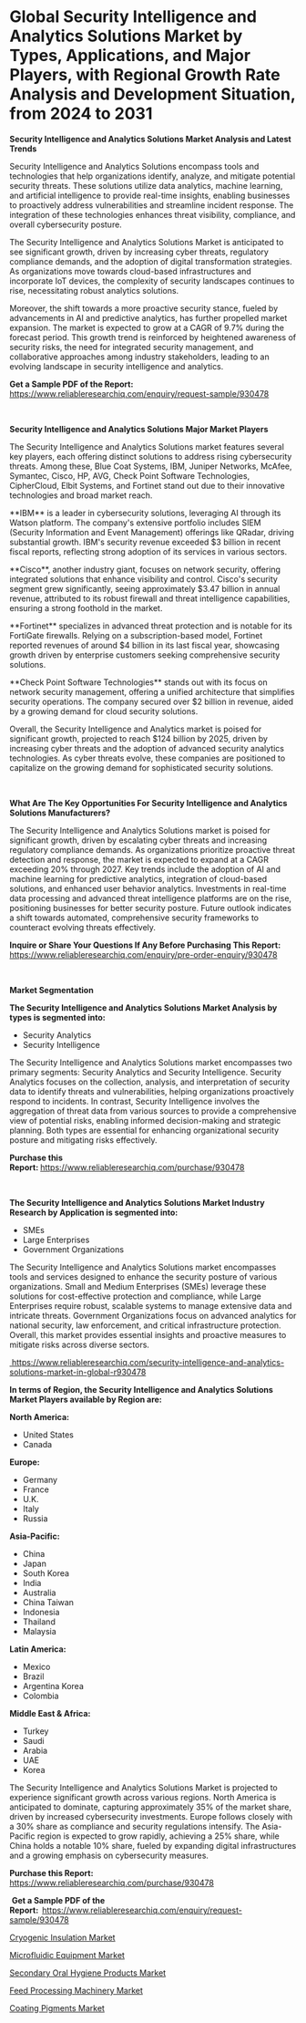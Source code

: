 <p><h1>Global Security Intelligence and Analytics Solutions Market by Types, Applications, and Major Players, with Regional Growth Rate Analysis and Development Situation, from 2024 to 2031</h1></p><p><strong>Security Intelligence and Analytics Solutions Market Analysis and Latest Trends</strong></p>
<p><p>Security Intelligence and Analytics Solutions encompass tools and technologies that help organizations identify, analyze, and mitigate potential security threats. These solutions utilize data analytics, machine learning, and artificial intelligence to provide real-time insights, enabling businesses to proactively address vulnerabilities and streamline incident response. The integration of these technologies enhances threat visibility, compliance, and overall cybersecurity posture.</p><p>The Security Intelligence and Analytics Solutions Market is anticipated to see significant growth, driven by increasing cyber threats, regulatory compliance demands, and the adoption of digital transformation strategies. As organizations move towards cloud-based infrastructures and incorporate IoT devices, the complexity of security landscapes continues to rise, necessitating robust analytics solutions. </p><p>Moreover, the shift towards a more proactive security stance, fueled by advancements in AI and predictive analytics, has further propelled market expansion. The market is expected to grow at a CAGR of 9.7% during the forecast period. This growth trend is reinforced by heightened awareness of security risks, the need for integrated security management, and collaborative approaches among industry stakeholders, leading to an evolving landscape in security intelligence and analytics.</p></p>
<p><strong>Get a Sample PDF of the Report:&nbsp;</strong> <a href="https://www.reliableresearchiq.com/enquiry/request-sample/930478">https://www.reliableresearchiq.com/enquiry/request-sample/930478</a></p>
<p>&nbsp;</p>
<p><strong>Security Intelligence and Analytics Solutions Major Market Players</strong></p>
<p><p>The Security Intelligence and Analytics Solutions market features several key players, each offering distinct solutions to address rising cybersecurity threats. Among these, Blue Coat Systems, IBM, Juniper Networks, McAfee, Symantec, Cisco, HP, AVG, Check Point Software Technologies, CipherCloud, Elbit Systems, and Fortinet stand out due to their innovative technologies and broad market reach.</p><p>**IBM** is a leader in cybersecurity solutions, leveraging AI through its Watson platform. The company's extensive portfolio includes SIEM (Security Information and Event Management) offerings like QRadar, driving substantial growth. IBM's security revenue exceeded $3 billion in recent fiscal reports, reflecting strong adoption of its services in various sectors.</p><p>**Cisco**, another industry giant, focuses on network security, offering integrated solutions that enhance visibility and control. Cisco's security segment grew significantly, seeing approximately $3.47 billion in annual revenue, attributed to its robust firewall and threat intelligence capabilities, ensuring a strong foothold in the market.</p><p>**Fortinet** specializes in advanced threat protection and is notable for its FortiGate firewalls. Relying on a subscription-based model, Fortinet reported revenues of around $4 billion in its last fiscal year, showcasing growth driven by enterprise customers seeking comprehensive security solutions.</p><p>**Check Point Software Technologies** stands out with its focus on network security management, offering a unified architecture that simplifies security operations. The company secured over $2 billion in revenue, aided by a growing demand for cloud security solutions.</p><p>Overall, the Security Intelligence and Analytics market is poised for significant growth, projected to reach $124 billion by 2025, driven by increasing cyber threats and the adoption of advanced security analytics technologies. As cyber threats evolve, these companies are positioned to capitalize on the growing demand for sophisticated security solutions.</p></p>
<p>&nbsp;</p>
<p><strong>What Are The Key Opportunities For Security Intelligence and Analytics Solutions Manufacturers?</strong></p>
<p><p>The Security Intelligence and Analytics Solutions market is poised for significant growth, driven by escalating cyber threats and increasing regulatory compliance demands. As organizations prioritize proactive threat detection and response, the market is expected to expand at a CAGR exceeding 20% through 2027. Key trends include the adoption of AI and machine learning for predictive analytics, integration of cloud-based solutions, and enhanced user behavior analytics. Investments in real-time data processing and advanced threat intelligence platforms are on the rise, positioning businesses for better security posture. Future outlook indicates a shift towards automated, comprehensive security frameworks to counteract evolving threats effectively.</p></p>
<p><strong>Inquire or Share Your Questions If Any Before Purchasing This Report:</strong> <a href="https://www.reliableresearchiq.com/enquiry/pre-order-enquiry/930478">https://www.reliableresearchiq.com/enquiry/pre-order-enquiry/930478</a></p>
<p>&nbsp;</p>
<p><strong>Market Segmentation</strong></p>
<p><strong>The Security Intelligence and Analytics Solutions Market Analysis by types is segmented into:</strong></p>
<p><ul><li>Security Analytics</li><li>Security Intelligence</li></ul></p>
<p><p>The Security Intelligence and Analytics Solutions market encompasses two primary segments: Security Analytics and Security Intelligence. Security Analytics focuses on the collection, analysis, and interpretation of security data to identify threats and vulnerabilities, helping organizations proactively respond to incidents. In contrast, Security Intelligence involves the aggregation of threat data from various sources to provide a comprehensive view of potential risks, enabling informed decision-making and strategic planning. Both types are essential for enhancing organizational security posture and mitigating risks effectively.</p></p>
<p><strong>Purchase this Report:&nbsp;</strong><a href="https://www.reliableresearchiq.com/purchase/930478">https://www.reliableresearchiq.com/purchase/930478</a></p>
<p>&nbsp;</p>
<p><strong>The Security Intelligence and Analytics Solutions Market Industry Research by Application is segmented into:</strong></p>
<p><ul><li>SMEs</li><li>Large Enterprises</li><li>Government Organizations</li></ul></p>
<p><p>The Security Intelligence and Analytics Solutions market encompasses tools and services designed to enhance the security posture of various organizations. Small and Medium Enterprises (SMEs) leverage these solutions for cost-effective protection and compliance, while Large Enterprises require robust, scalable systems to manage extensive data and intricate threats. Government Organizations focus on advanced analytics for national security, law enforcement, and critical infrastructure protection. Overall, this market provides essential insights and proactive measures to mitigate risks across diverse sectors.</p></p>
<p><a href="https://www.reliableresearchiq.com/security-intelligence-and-analytics-solutions-market-in-global-r930478">&nbsp;https://www.reliableresearchiq.com/security-intelligence-and-analytics-solutions-market-in-global-r930478</a></p>
<p><strong>In terms of Region, the Security Intelligence and Analytics Solutions Market Players available by Region are:</strong></p>
<p>
    <p> <strong> North America: </strong>
        <ul>
            <li>United States</li>
            <li>Canada</li>
        </ul>
        </p> 
    <p> <strong> Europe: </strong>
        <ul>
            <li>Germany</li>
            <li>France</li>
            <li>U.K.</li>
            <li>Italy</li>
            <li>Russia</li>
        </ul>
        </p> 
    <p> <strong> Asia-Pacific: </strong>
        <ul>
            <li>China</li>
            <li>Japan</li>
            <li>South Korea</li>
            <li>India</li>
            <li>Australia</li>
            <li>China Taiwan</li>
            <li>Indonesia</li>
            <li>Thailand</li>
            <li>Malaysia</li>
        </ul>
        </p> 
    <p> <strong> Latin America: </strong>
        <ul>
            <li>Mexico</li>
            <li>Brazil</li>
            <li>Argentina Korea</li>
            <li>Colombia</li>
        </ul>
        </p> 
    <p> <strong> Middle East & Africa: </strong>
        <ul>
            <li>Turkey</li>
            <li>Saudi</li>
            <li>Arabia</li>
            <li>UAE</li>
            <li>Korea</li>
        </ul>
    </p>
    </p>
<p><p>The Security Intelligence and Analytics Solutions Market is projected to experience significant growth across various regions. North America is anticipated to dominate, capturing approximately 35% of the market share, driven by increased cybersecurity investments. Europe follows closely with a 30% share as compliance and security regulations intensify. The Asia-Pacific region is expected to grow rapidly, achieving a 25% share, while China holds a notable 10% share, fueled by expanding digital infrastructures and a growing emphasis on cybersecurity measures.</p></p>
<p><strong>Purchase this Report: </strong><a href="https://www.reliableresearchiq.com/purchase/930478">https://www.reliableresearchiq.com/purchase/930478</a></p>
<p>&nbsp;<strong>Get a Sample PDF of the Report:&nbsp;&nbsp;</strong><a href="https://www.reliableresearchiq.com/enquiry/request-sample/930478">https://www.reliableresearchiq.com/enquiry/request-sample/930478</a></p>
<p><strong></strong></p>
<p><p><a href="https://issuu.com/reportprime-2/docs/cryogenic-insulation-market-size-20_4c98d6a91af3b1">Cryogenic Insulation Market</a></p><p><a href="https://medium.com/@garyshaw626/the-growth-of-the-microfluidic-equipment-market-has-been-significant-driven-by-various-critical-10dde98c1400">Microfluidic Equipment Market</a></p><p><a href="https://github.com/MelgarBasny/Market-Research-Report-List-1/blob/main/secondary-oral-hygiene-products-market.md">Secondary Oral Hygiene Products Market</a></p><p><a href="https://www.linkedin.com/pulse/feed-processing-machinery-market-forecasts-trends-impact-analysis-v5uhe?trackingId=fvNhbglrSjuC%2B%2FKn8hFQ8w%3D%3D">Feed Processing Machinery Market</a></p><p><a href="https://issuu.com/reportprime-2/docs/coating-pigments-market-size-2030.p_b1a4d600fb26c8">Coating Pigments Market</a></p></p>